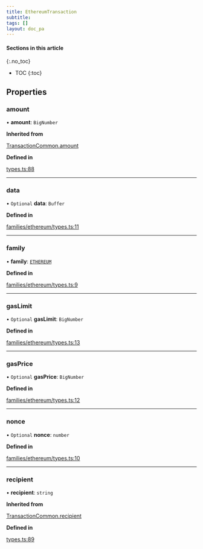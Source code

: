```yaml
---
title: EthereumTransaction
subtitle:
tags: []
layout: doc_pa
---
```


#### Sections in this article
{:.no_toc}
* TOC
{:toc}

## Properties

### amount

• **amount**: `BigNumber`

**Inherited from**

[TransactionCommon.amount](../transaction-common#amount)

**Defined in**

[types.ts:88](https://github.com/LedgerHQ/ledger-live-platform-sdk/blob/248c4d7/src/types.ts#L88)

___

### data

• `Optional` **data**: `Buffer`

**Defined in**

[families/ethereum/types.ts:11](https://github.com/LedgerHQ/ledger-live-platform-sdk/blob/248c4d7/src/families/ethereum/types.ts#L11)

___

### family

• **family**: [`ETHEREUM`](../families#ethereum)

**Defined in**

[families/ethereum/types.ts:9](https://github.com/LedgerHQ/ledger-live-platform-sdk/blob/248c4d7/src/families/ethereum/types.ts#L9)

___

### gasLimit

• `Optional` **gasLimit**: `BigNumber`

**Defined in**

[families/ethereum/types.ts:13](https://github.com/LedgerHQ/ledger-live-platform-sdk/blob/248c4d7/src/families/ethereum/types.ts#L13)

___

### gasPrice

• `Optional` **gasPrice**: `BigNumber`

**Defined in**

[families/ethereum/types.ts:12](https://github.com/LedgerHQ/ledger-live-platform-sdk/blob/248c4d7/src/families/ethereum/types.ts#L12)

___

### nonce

• `Optional` **nonce**: `number`

**Defined in**

[families/ethereum/types.ts:10](https://github.com/LedgerHQ/ledger-live-platform-sdk/blob/248c4d7/src/families/ethereum/types.ts#L10)

___

### recipient

• **recipient**: `string`

**Inherited from**

[TransactionCommon.recipient](../transaction-common#recipient)

**Defined in**

[types.ts:89](https://github.com/LedgerHQ/ledger-live-platform-sdk/blob/248c4d7/src/types.ts#L89)
